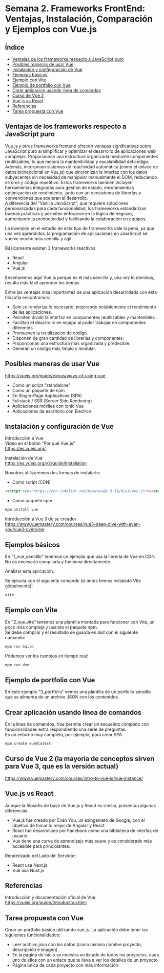 # Semana 2. Frameworks FrontEnd: Ventajas, Instalación, Comparación y Ejemplos con Vue.js

## Índice

- [Ventajas de los frameworks respecto a JavaScript puro](#ventajas-de-los-frameworks-respecto-a-javascript-puro)
- [Posibles maneras de usar Vue](#posibles-maneras-de-usar-vue)
- [Instalación y configuración de Vue](#instalación-y-configuración-de-vue)
- [Ejemplos básicos](#ejemplos-básicos)
- [Ejemplo con Vite](#ejemplo-con-vite)
- [Ejemplo de portfolio con Vue](#ejemplo-de-portfolio-con-vue)
- [Crear aplicación usando línea de comandos](#crear-aplicacion-usando-linea-de-comandos)
- [Curso de Vue 2](#curso-de-vue-2-la-mayoria-de-conceptos-sirven-para-vue-3-que-es-la-versión-actual)
- [Vue.js vs React](#vuejs-vs-react)
- [Referencias](#referencias)
- [Tarea propuesta con Vue](#tarea-propuesta-con-vue)

## Ventajas de los frameworks respecto a JavaScript puro

Vue.js y otros frameworks frontend ofrecen ventajas significativas sobre JavaScript puro al simplificar y optimizar el desarrollo de aplicaciones web complejas. Proporcionan una estructura organizada mediante componentes reutilizables, lo que mejora la mantenibilidad y escalabilidad del código. Además, incorporan sistemas de reactividad automática (como el enlace de datos bidireccional en Vue.js) que sincronizan la interfaz con los datos subyacentes sin necesidad de manipular manualmente el DOM, reduciendo errores y código repetitivo. Estos frameworks también incluyen herramientas integradas para gestión de estado, enrutamiento y optimización de rendimiento, junto con un ecosistema de librerías y convenciones que aceleran el desarrollo.  
A diferencia del "Vanilla JavaScript", que requiere soluciones personalizadas para cada funcionalidad, los frameworks estandarizan buenas prácticas y permiten enfocarse en la lógica de negocio, aumentando la productividad y facilitando la colaboración en equipos.

La inversión en el estudio de este tipo de frameworks vale la pena, ya que una vez aprendidos, la programación de aplicaciones en JavaScript se vuelve mucho más sencilla y ágil.

Básicamente existen 3 frameworks reactivos:

- React
- Angular
- Vue.js  

Enseñaremos aquí Vue.js porque es el más sencillo y, una vez lo dominas, resulta más fácil aprender los demás.

Entre las ventajas más importantes de una aplicación desarrollada con esta filosofía encontramos:

- Solo se renderiza lo necesario, mejorando notablemente el rendimiento de las aplicaciones.
- Permiten dividir la interfaz en componentes reutilizables y mantenibles.
- Facilitan el desarrollo en equipo al poder trabajar en componentes diferentes.
- Promueven la reutilización de código.
- Disponen de gran cantidad de librerías y componentes.
- Proporcionan una estructura más organizada y predecible.
- Generan un código más limpio y modular.

## Posibles maneras de usar Vue

<https://vuejs.org/guide/extras/ways-of-using-vue>

- Como un script "standalone"
- Como un paquete de npm
- En Single-Page Applications (SPA)
- Fullstack / SSR (Server Side Rendering)
- Aplicaciones móviles con Ionic Vue
- Aplicaciones de escritorio con Electron

## Instalación y configuración de Vue

Introducción a Vue  
Video en el botón "Por qué Vue.js"  
<https://es.vuejs.org/>

Instalación de Vue  
<https://es.vuejs.org/v2/guide/installation>

Nosotros utilizaremos dos formas de instalarlo:

- Como script (CDN)

```html
<script src="https://cdn.jsdelivr.net/npm/vue@2.5.16/dist/vue.js"></script>
```

- Como paquete npm

```bash
npm install vue
```

Introducción a Vue 3 de su creador  
<https://www.vuemastery.com/courses/vue3-deep-dive-with-evan-you/vue3-overview>

## Ejemplos básicos

En "1_vue_sencillo" tenemos un ejemplo que usa la librería de Vue en CDN.  
No es necesario compilarla y funciona directamente.  

Analizar esta aplicación.

Se ejecuta con el siguiente comando (si antes hemos instalado Vite globalmente):

```bash
vite
```

## Ejemplo con Vite

En "2_vue_vite" tenemos una plantilla montada para funcionar con Vite, un poco más compleja y usando el paquete npm.  
Se debe compilar y el resultado se guarda en *dist* con el siguiente comando:

```bash
npm run build
```

Podemos ver los cambios en tiempo real:

```bash
npm run dev
```

## Ejemplo de portfolio con Vue 

En este ejemplo "3_portfolio" vemos una plantilla de un portfolio sencillo que se alimenta de un archivo JSON con los contenidos.

## Crear aplicación usando línea de comandos

En la línea de comandos, Vue permite crear un esqueleto completo con funcionalidades extra respondiendo una serie de preguntas.  
Es un entorno muy completo, por ejemplo, para crear SPA.

```bash
npm create vue@latest
```

## Curso de Vue 2 (la mayoría de conceptos sirven para Vue 3, que es la versión actual)

<https://www.vuemastery.com/courses/intro-to-vue-js/vue-instance/>

## Vue.js vs React

Aunque la filosofía de base de Vue.js y React es similar, presentan algunas diferencias.

- Vue.js fue creado por Evan You, un exingeniero de Google, con el objetivo de tomar lo mejor de Angular y React.  
- React fue desarrollado por Facebook como una biblioteca de interfaz de usuario.  
- Vue tiene una curva de aprendizaje más suave y es considerado más accesible para principiantes.

Renderizado del Lado del Servidor:

- React usa Next.js  
- Vue usa Nuxt.js

## Referencias 

Introducción y documentación oficial de Vue:  
<https://vuejs.org/guide/introduction.html>

## Tarea propuesta con Vue

Crear un portfolio básico utilizando vue.js.
La aplicación debe tener las siguientes funcionalidades:
- Leer archivo json con los datos (como mínimo nombre proyecto, descripción e imagen)
- En la página de inicio se muestra un listado de todos los proyectos, cada uno de ellos con un enlace que te lleva a ver los detalles de un proyecto
- Página única de cada proyecto con más información
